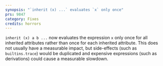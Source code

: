 ```yaml
---
synopsis: "`inherit (x) ...` evaluates `x` only once"
prs: 9847
category: Fixes
credits: horrors
---
```


`inherit (x) a b ...` now evaluates the expression `x` only once for all inherited attributes rather than once for each inherited attribute.
This does not usually have a measurable impact, but side-effects (such as `builtins.trace`) would be duplicated and expensive expressions (such as derivations) could cause a measurable slowdown.
